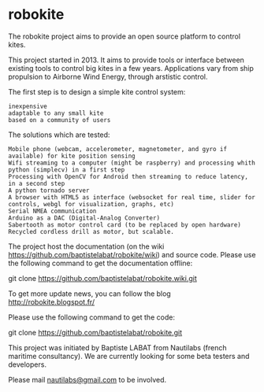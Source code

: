 robokite
========

The robokite project aims to provide an open source platform to control kites.

This project started in 2013. It aims to provide tools or interface between existing tools to control big kites in a few years. Applications vary from ship propulsion to Airborne Wind Energy, through arstistic control.

The first step is to design a simple kite control system:

    inexpensive
    adaptable to any small kite
    based on a community of users 

The solutions which are tested:

    
    Mobile phone (webcam, accelerometer, magnetometer, and gyro if available) for kite position sensing
    Wifi streaming to a computer (might be raspberry) and processing whith python (simplecv) in a first step
    Processing with OpenCV for Android then streaming to reduce latency, in a second step
    A python tornado server
    A browser with HTML5 as interface (websocket for real time, slider for controls, webgl for visualization, graphs, etc)
    Serial NMEA communication
    Arduino as a DAC (Digital-Analog Converter)
    Sabertooth as motor control card (to be replaced by open hardware)
    Recycled cordless drill as motor, but scalable.


The project host the documentation (on the wiki https://github.com/baptistelabat/robokite/wiki) and source code. Please use the following command to get the documentation offline:

git clone https://github.com/baptistelabat/robokite.wiki.git

To get more update news, you can follow the blog http://robokite.blogspot.fr/

Please use the following command to get the code:

git clone https://github.com/baptistelabat/robokite.git

This project was initiated by Baptiste LABAT from Nautilabs (french maritime consultancy).
We are currently looking for some beta testers and developers.

Please mail nautilabs@gmail.com to be involved. 
